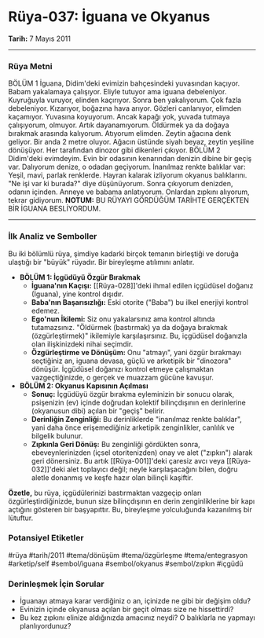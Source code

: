 # Rüya-037: İguana ve Okyanus
**Tarih:** 7 Mayıs 2011

---
### Rüya Metni

BÖLÜM 1 İguana, Didim'deki evimizin bahçesindeki yuvasından kaçıyor. Babam yakalamaya çalışıyor. Eliyle tutuyor ama iguana debeleniyor. Kuyruğuyla vuruyor, elinden kaçırıyor. Sonra ben yakalıyorum. Çok fazla debeleniyor. Kızarıyor, boğazına hava arıyor. Gözleri canlanıyor, elimden kaçamıyor. Yuvasına koyuyorum. Ancak kapağı yok, yuvada tutmaya çalışıyorum, olmuyor. Artık dayanamıyorum. Öldürmek ya da doğaya bırakmak arasında kalıyorum. Atıyorum elimden. Zeytin ağacına denk geliyor. Bir anda 2 metre oluyor. Ağacın üstünde siyah beyaz, zeytin yeşiline dönüşüyor. Her tarafından dinozor gibi dikenleri çıkıyor.
BÖLÜM 2 Didim'deki evimdeyim. Evin bir odasının kenarından denizin dibine bir geçiş var. Dalıyorum denize, o odadan geçiyorum. İnanılmaz renkte balıklar var: Yeşil, mavi, parlak renklerde. Hayran kalarak izliyorum okyanus balıklarını. "Ne işi var ki burada?" diye düşünüyorum. Sonra çıkıyorum denizden, odanın içinden. Anneye ve babama anlatıyorum. Onlardan zıpkını alıyorum, tekrar gidiyorum.
**NOTUM:** BU RÜYAYI GÖRDÜĞÜM TARİHTE GERÇEKTEN BİR İGUANA BESLİYORDUM.

---
### İlk Analiz ve Semboller

Bu iki bölümlü rüya, şimdiye kadarki birçok temanın birleştiği ve doruğa ulaştığı bir "büyük" rüyadır. Bir bireyleşme atılımını anlatır.

* **BÖLÜM 1: İçgüdüyü Özgür Bırakmak**
    * **İguana'nın Kaçışı:** [[Rüya-028]]'deki ihmal edilen içgüdüsel doğanız (İguana), yine kontrol dışıdır.
    * **Baba'nın Başarısızlığı:** Eski otorite ("Baba") bu ilkel enerjiyi kontrol edemez.
    * **Ego'nun İkilemi:** Siz onu yakalarsınız ama kontrol altında tutamazsınız. "Öldürmek (bastırmak) ya da doğaya bırakmak (özgürleştirmek)" ikilemiyle karşılaşırsınız. Bu, içgüdüsel doğanızla olan ilişkinizdeki nihai seçimdir.
    * **Özgürleştirme ve Dönüşüm:** Onu "atmayı", yani özgür bırakmayı seçtiğiniz an, iguana devasa, güçlü ve arketipik bir "dinozora" dönüşür. İçgüdüsel doğanızı kontrol etmeye çalışmaktan vazgeçtiğinizde, o gerçek ve muazzam gücüne kavuşur.
* **BÖLÜM 2: Okyanus Kapısının Açılması**
    * **Sonuç:** İçgüdüyü özgür bırakma eyleminizin bir sonucu olarak, psişenizin (ev) içinde doğrudan kolektif bilinçdışının en derinlerine (okyanusun dibi) açılan bir "geçiş" belirir.
    * **Derinliğin Zenginliği:** Bu derinliklerde "inanılmaz renkte balıklar", yani daha önce erişemediğiniz arketipik zenginlikler, canlılık ve bilgelik bulunur.
    * **Zıpkınla Geri Dönüş:** Bu zenginliği gördükten sonra, ebeveynlerinizden (içsel otoritenizden) onay ve alet ("zıpkın") alarak geri dönersiniz. Bu artık [[Rüya-001]]'deki çaresiz avcı veya [[Rüya-032]]'deki alet toplayıcı değil; neyle karşılaşacağını bilen, doğru aletle donanmış ve keşfe hazır olan bilinçli kaşiftir.

**Özetle,** bu rüya, içgüdülerinizi bastırmaktan vazgeçip onları özgürleştirdiğinizde, bunun size bilinçdışının en derin zenginliklerine bir kapı açtığını gösteren bir başyapıttır. Bu, bireyleşme yolculuğunda kazanılmış bir lütuftur.

### Potansiyel Etiketler
#rüya #tarih/2011 #tema/dönüşüm #tema/özgürleşme #tema/entegrasyon #arketip/self #sembol/iguana #sembol/okyanus #sembol/zıpkın #içgüdü

### Derinleşmek İçin Sorular
* İguanayı atmaya karar verdiğiniz o an, içinizde ne gibi bir değişim oldu?
* Evinizin içinde okyanusa açılan bir geçit olması size ne hissettirdi?
* Bu kez zıpkını elinize aldığınızda amacınız neydi? O balıklarla ne yapmayı planlıyordunuz?
